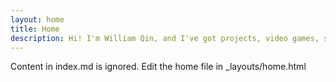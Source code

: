 ```yaml
---
layout: home
title: Home
description: Hi! I'm William Qin, and I've got projects, video games, stories, tutorials, and ideas to share!
---
```


Content in index.md is ignored.
Edit the home file in _layouts/home.html
